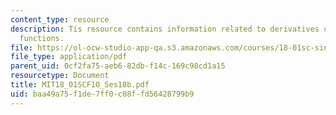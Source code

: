 ```yaml
---
content_type: resource
description: Tis resource contains information related to derivatives of other exponential
  functions.
file: https://ol-ocw-studio-app-qa.s3.amazonaws.com/courses/18-01sc-single-variable-calculus-fall-2010/baa49a75f1de7ff0c08ffd56428799b9_MIT18_01SCF10_Ses18b.pdf
file_type: application/pdf
parent_uid: 0cf2fa75-aeb6-82db-f14c-169c98cd1a15
resourcetype: Document
title: MIT18_01SCF10_Ses18b.pdf
uid: baa49a75-f1de-7ff0-c08f-fd56428799b9
---
```

